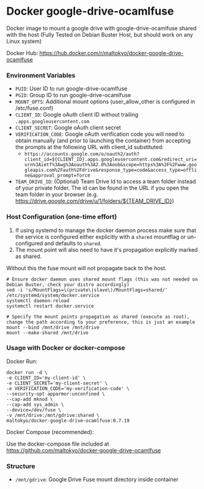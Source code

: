 # Docker google-drive-ocamlfuse
Docker image to mount a google drive with google-drive-ocamlfuse shared with the host (Fully Tested on Debian Buster Host, but should work on any Linux system)

Docker Hub: https://hub.docker.com/r/maltokyo/docker-google-drive-ocamlfuse

### Environment Variables
* `PUID`: User ID to run google-drive-ocamlfuse
* `PGID`: Group ID to run google-drive-ocamlfuse
* `MOUNT_OPTS`: Additional mount options (user_allow_other is configured in /etc/fuse.conf)
* `CLIENT_ID`: Google oAuth client ID without trailing `.apps.googleusercontent.com`
* `CLIENT_SECRET`: Google oAuth client secret
* `VERIFICATION_CODE`: Google oAuth verification code you will need to obtain manually (and prior to launching the container) from accepting the prompts at the following URL with client_id substituted:
    - `https://accounts.google.com/o/oauth2/auth?client_id=${CLIENT_ID}.apps.googleusercontent.com&redirect_uri=urn%3Aietf%3Awg%3Aoauth%3A2.0%3Aoob&scope=https%3A%2F%2Fwww.googleapis.com%2Fauth%2Fdrive&response_type=code&access_type=offline&approval_prompt=force`
* `TEAM_DRIVE_ID`: (Optional) Team Drive Id to access a team folder instead of your private folder. The id can be found in the URL if you open the team folder in your browser (e.g. https://drive.google.com/drive/u/1/folders/${TEAM_DRIVE_ID})

### Host Configuration (one-time effort)
1. If using systemd to manage the docker daemon process make sure that the service is configured either explicitly with a `shared` mountflag or un-configured and defaults to `shared`.
2. The mount point will also need to have it's propagation explicitly marked as shared.

Without this the fuse mount will not propagate back to the host.

````
# Ensure docker daemon uses shared mount flags (this was not needed on Debian Buster, check your distro accordingly)
sed -i 's/MountFlags=\(private\|slave\)/MountFlags=shared/' /etc/systemd/system/docker.service
systemctl daemon-reload
systemctl restart docker.service

# Specify the mount points propagation as shared (execute as root), change the path according to your preference, this is just an example
mount --bind /mnt/drive /mnt/drive
mount --make-shared /mnt/drive
````

### Usage with Docker or docker-compose

Docker Run:

````
docker run -d \
-e CLIENT_ID='my-client-id' \
-e CLIENT_SECRET='my-client-secret' \
-e VERIFICATION_CODE='my-verification-code' \
--security-opt apparmor:unconfined \
--cap-add mknod \
--cap-add sys_admin \
--device=/dev/fuse \
-v /mnt/drive:/mnt/gdrive:shared \
maltokyo/docker-google-drive-ocamlfuse:0.7.19
````

Docker Compose (recommended):

Use the docker-compose file included at https://github.com/maltokyo/docker-google-drive-ocamlfuse

### Structure
* `/mnt/gdrive`: Google Drive Fuse mount directory inside container
